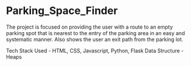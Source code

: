 # Parking_Space_Finder

The project is focused on providing the user with a route to an empty parking spot that is nearest to the entry of the parking area in an easy and systematic manner.
 Also shows the user an exit path from the parking lot.

 Tech Stack Used - HTML, CSS, Javascript, Python, Flask
 Data Structure - Heaps

